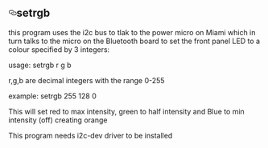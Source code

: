<article class="markdown-body entry-content" itemprop="text"><h1><a id="user-content-setrgb" class="anchor" href="#setrgb" aria-hidden="true"><svg aria-hidden="true" class="octicon octicon-link" height="16" version="1.1" viewBox="0 0 16 16" width="16"><path d="M4 9h1v1H4c-1.5 0-3-1.69-3-3.5S2.55 3 4 3h4c1.45 0 3 1.69 3 3.5 0 1.41-.91 2.72-2 3.25V8.59c.58-.45 1-1.27 1-2.09C10 5.22 8.98 4 8 4H4c-.98 0-2 1.22-2 2.5S3 9 4 9zm9-3h-1v1h1c1 0 2 1.22 2 2.5S13.98 12 13 12H9c-.98 0-2-1.22-2-2.5 0-.83.42-1.64 1-2.09V6.25c-1.09.53-2 1.84-2 3.25C6 11.31 7.55 13 9 13h4c1.45 0 3-1.69 3-3.5S14.5 6 13 6z"></path></svg></a>setrgb</h1>

<p>this program uses the i2c bus to tlak to the power micro on Miami which in turn talks to the micro on the Bluetooth board to set the front panel LED to a colour specified by 3 integers:</p>

<p>usage: setrgb r g b</p>

<p>r,g,b are decimal integers with the range 0-255</p>

<p>example: setrgb 255 128 0</p>

<p>This will set red to max intensity, green to half intensity and Blue to min intensity (off) creating orange</p>

<p>This program needs i2c-dev driver to be installed</p>
</article>